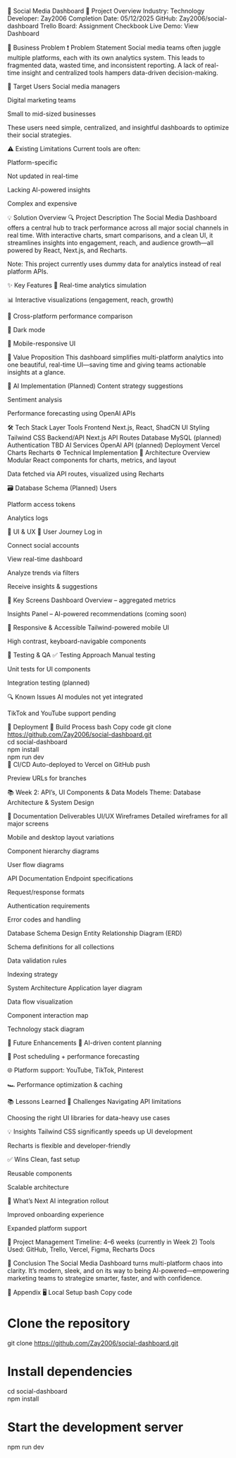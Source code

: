 🚀 Social Media Dashboard
📁 Project Overview
Industry: Technology
Developer: Zay2006
Completion Date: 05/12/2025
GitHub: Zay2006/social-dashboard
Trello Board: Assignment Checkbook
Live Demo: View Dashboard

🧠 Business Problem
❗ Problem Statement
Social media teams often juggle multiple platforms, each with its own analytics system. This leads to fragmented data, wasted time, and inconsistent reporting. A lack of real-time insight and centralized tools hampers data-driven decision-making.

👥 Target Users
Social media managers

Digital marketing teams

Small to mid-sized businesses

These users need simple, centralized, and insightful dashboards to optimize their social strategies.

⚠️ Existing Limitations
Current tools are often:

Platform-specific

Not updated in real-time

Lacking AI-powered insights

Complex and expensive

💡 Solution Overview
🔍 Project Description
The Social Media Dashboard offers a central hub to track performance across all major social channels in real time. With interactive charts, smart comparisons, and a clean UI, it streamlines insights into engagement, reach, and audience growth—all powered by React, Next.js, and Recharts.

Note: This project currently uses dummy data for analytics instead of real platform APIs.

✨ Key Features
🔁 Real-time analytics simulation

📊 Interactive visualizations (engagement, reach, growth)

🧭 Cross-platform performance comparison

🌙 Dark mode

📱 Mobile-responsive UI

🌟 Value Proposition
This dashboard simplifies multi-platform analytics into one beautiful, real-time UI—saving time and giving teams actionable insights at a glance.

🤖 AI Implementation (Planned)
Content strategy suggestions

Sentiment analysis

Performance forecasting using OpenAI APIs

🛠️ Tech Stack
Layer	Tools
Frontend	Next.js, React, ShadCN UI
Styling	Tailwind CSS
Backend/API	Next.js API Routes
Database	MySQL (planned)
Authentication	TBD
AI Services	OpenAI API (planned)
Deployment	Vercel
Charts	Recharts
⚙️ Technical Implementation
🧩 Architecture Overview
Modular React components for charts, metrics, and layout

Data fetched via API routes, visualized using Recharts

🗃️ Database Schema (Planned)
Users

Platform access tokens

Analytics logs

📱 UI & UX
🧭 User Journey
Log in

Connect social accounts

View real-time dashboard

Analyze trends via filters

Receive insights & suggestions

📌 Key Screens
Dashboard Overview – aggregated metrics

Insights Panel – AI-powered recommendations (coming soon)

📱 Responsive & Accessible
Tailwind-powered mobile UI

High contrast, keyboard-navigable components

🧪 Testing & QA
✅ Testing Approach
Manual testing

Unit tests for UI components

Integration testing (planned)

🔍 Known Issues
AI modules not yet integrated

TikTok and YouTube support pending

🚀 Deployment
🔧 Build Process
bash
Copy code
git clone https://github.com/Zay2006/social-dashboard.git  
cd social-dashboard  
npm install  
npm run dev  
🧪 CI/CD
Auto-deployed to Vercel on GitHub push

Preview URLs for branches

📚 Week 2: API’s, UI Components & Data Models
Theme: Database Architecture & System Design

📐 Documentation Deliverables
UI/UX Wireframes
Detailed wireframes for all major screens

Mobile and desktop layout variations

Component hierarchy diagrams

User flow diagrams

API Documentation
Endpoint specifications

Request/response formats

Authentication requirements

Error codes and handling

Database Schema Design
Entity Relationship Diagram (ERD)

Schema definitions for all collections

Data validation rules

Indexing strategy

System Architecture
Application layer diagram

Data flow visualization

Component interaction map

Technology stack diagram

🔮 Future Enhancements
🧠 AI-driven content planning

📆 Post scheduling + performance forecasting

🌐 Platform support: YouTube, TikTok, Pinterest

🏎️ Performance optimization & caching

📚 Lessons Learned
🚧 Challenges
Navigating API limitations

Choosing the right UI libraries for data-heavy use cases

💡 Insights
Tailwind CSS significantly speeds up UI development

Recharts is flexible and developer-friendly

✅ Wins
Clean, fast setup

Reusable components

Scalable architecture

👀 What’s Next
AI integration rollout

Improved onboarding experience

Expanded platform support

📅 Project Management
Timeline: 4–6 weeks (currently in Week 2)
Tools Used: GitHub, Trello, Vercel, Figma, Recharts Docs

🏁 Conclusion
The Social Media Dashboard turns multi-platform chaos into clarity. It’s modern, sleek, and on its way to being AI-powered—empowering marketing teams to strategize smarter, faster, and with confidence.

🧰 Appendix
🖥️ Local Setup
bash
Copy code
# Clone the repository  
git clone https://github.com/Zay2006/social-dashboard.git  

# Install dependencies  
cd social-dashboard  
npm install  

# Start the development server  
npm run dev  
